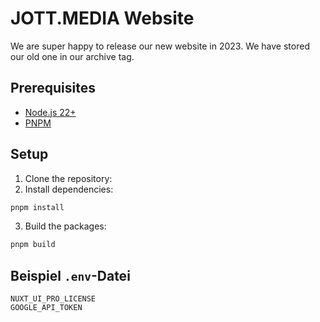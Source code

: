 # JOTT.MEDIA Website

We are super happy to release our new website in 2023. We have stored our old one in our archive tag.

## Prerequisites

- [Node.js 22+](https://nodejs.org/en/download/)
- [PNPM](https://pnpm.io/installation)

## Setup

1. Clone the repository:
2. Install dependencies:

```bash
pnpm install
```

3. Build the packages:

```bash
pnpm build
```

## Beispiel `.env`-Datei

```dotenv
NUXT_UI_PRO_LICENSE
GOOGLE_API_TOKEN
